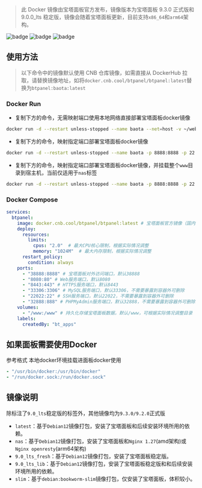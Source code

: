 > 此 Docker 镜像由宝塔面板官方发布，镜像版本为宝塔面板 9.3.0 正式版和 9.0.0_lts 稳定版，镜像会随着宝塔面板更新，目前支持`x86_64`和`arm64`架构。

![badge](https://cnb.cool/btpanel/btpanel/-/badge/git/latest/ci/git-clone-yyds)
![badge](https://cnb.cool/btpanel/btpanel/-/badge/git/latest/ci/pipeline-as-code)
![badge](https://cnb.cool/btpanel/btpanel/-/badge/git/latest/ci/status/push)

## 使用方法
> 以下命令中的镜像默认使用 CNB 仓库镜像，如需直接从 DockerHub 拉取，请替换镜像地址，如将`docker.cnb.cool/btpanel/btpanel:latest`替换为`btpanel:baota:latest`

### Docker Run
- 复制下方的命令，无需映射端口使用本地网络直接部署宝塔面板docker镜像
```bash
docker run -d --restart unless-stopped --name baota --net=host -v ~/website_data:/www/wwwroot -v ~/mysql_data:/www/server/data -v /vhost:/www/server/panel/vhost docker.cnb.cool/btpanel/btpanel:latest
```
- 复制下方的命令，映射指定端口部署宝塔面板docker镜像
```bash
docker run -d --restart unless-stopped --name baota -p 8888:8888 -p 22:22 -p 443:443 -p 80:80 -p 888:888 -v ~/website_data:/www/wwwroot -v ~/mysql_data:/www/server/data -v ~/vhost:/www/server/panel/vhost docker.cnb.cool/btpanel/btpanel:latest
```
- 复制下方的命令，映射指定端口部署宝塔面板docker镜像，并挂载整个`www`目录到宿主机，当前仅适用于`nas`标签
```bash
docker run -d --restart unless-stopped --name baota -p 8888:8888 -p 22:22 -p 443:443 -p 80:80 -p 888:888 -v ~/website_data:/www docker.cnb.cool/btpanel/btpanel:nas
```

### Docker Compose
```yml
services:
  btpanel:
    image: docker.cnb.cool/btpanel/btpanel:latest # 宝塔面板官方镜像（国内源），也可直接使用dockerhub镜像 btpanel/baota:latest
    deploy:
      resources:
        limits:
          cpus: "2.0"  # 最大CPU核心限制，根据实际情况调整
          memory: "1024M"  # 最大内存限制，根据实际情况调整
      restart_policy:
        condition: always
    ports:
      - "38888:8888" # 宝塔面板对外访问端口，默认38888
      - "8080:80" # Web服务端口，默认8080
      - "8443:443" # HTTPS服务端口，默认8443
      - "33306:3306" # MySQL服务端口，默认33306，不需要暴露到容器外可删除
      - "22022:22" # SSH服务端口，默认22022，不需要暴露到容器外可删除
      - "32888:888" # PHPMyAdmin服务端口，默认32888，不需要暴露到容器外可删除
    volumes:
      - "/www:/www" # 持久化存储宝塔面板数据，默认/www，可根据实际情况调整目录
    labels:
      createdBy: "bt_apps"
```
## 如果面板需要使用Docker
参考格式  本地docker环境挂载进面板docker使用
```yml
- "/usr/bin/docker:/usr/bin/docker"
- "/run/docker.sock:/run/docker.sock"
```

## 镜像说明
除标注了`9.0_lts`稳定版的标签外，其他镜像均为`9.3.0/9.2.0`正式版
- `latest`：基于`Debian12`镜像打包，安装了宝塔面板和后续安装环境所用的依赖。
- `nas`：基于`Debian12`镜像打包，安装了宝塔面板和`Nginx 1.27`(amd架构)或`Nginx openresty`(arm64架构)
- `9.0_lts_fresh`：基于`Debian12`镜像打包，安装了宝塔面板稳定版。
- `9.0_lts_lib`：基于`Debian12`镜像打包，安装了宝塔面板稳定版和和后续安装环境所用的依赖。
- `slim`：基于`debian:bookworm-slim`镜像打包，仅安装了宝塔面板，体积较小。

